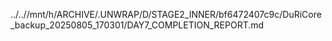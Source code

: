 ../..//mnt/h/ARCHIVE/.UNWRAP/D/STAGE2_INNER/bf6472407c9c/DuRiCore_backup_20250805_170301/DAY7_COMPLETION_REPORT.md